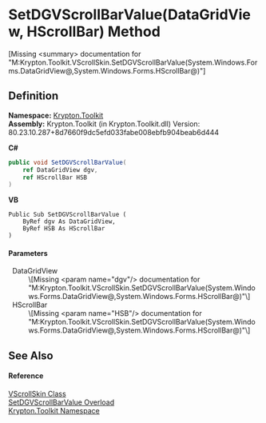 # SetDGVScrollBarValue(DataGridView, HScrollBar) Method


\[Missing &lt;summary&gt; documentation for "M:Krypton.Toolkit.VScrollSkin.SetDGVScrollBarValue(System.Windows.Forms.DataGridView@,System.Windows.Forms.HScrollBar@)"\]



## Definition
**Namespace:** <a href="79d2eac2-21f4-54ff-7552-b20c33c30600.md">Krypton.Toolkit</a>  
**Assembly:** Krypton.Toolkit (in Krypton.Toolkit.dll) Version: 80.23.10.287+8d7660f9dc5efd033fabe008ebfb904beab6d444

**C#**
``` C#
public void SetDGVScrollBarValue(
	ref DataGridView dgv,
	ref HScrollBar HSB
)
```
**VB**
``` VB
Public Sub SetDGVScrollBarValue ( 
	ByRef dgv As DataGridView,
	ByRef HSB As HScrollBar
)
```



#### Parameters
<dl><dt>  DataGridView</dt><dd>\[Missing &lt;param name="dgv"/&gt; documentation for "M:Krypton.Toolkit.VScrollSkin.SetDGVScrollBarValue(System.Windows.Forms.DataGridView@,System.Windows.Forms.HScrollBar@)"\]</dd><dt>  HScrollBar</dt><dd>\[Missing &lt;param name="HSB"/&gt; documentation for "M:Krypton.Toolkit.VScrollSkin.SetDGVScrollBarValue(System.Windows.Forms.DataGridView@,System.Windows.Forms.HScrollBar@)"\]</dd></dl>

## See Also


#### Reference
<a href="c9914e76-d147-debc-3e3a-8f31590bdb6a.md">VScrollSkin Class</a>  
<a href="dfccb17c-d107-145e-0a6c-ae308f5696d8.md">SetDGVScrollBarValue Overload</a>  
<a href="79d2eac2-21f4-54ff-7552-b20c33c30600.md">Krypton.Toolkit Namespace</a>  

